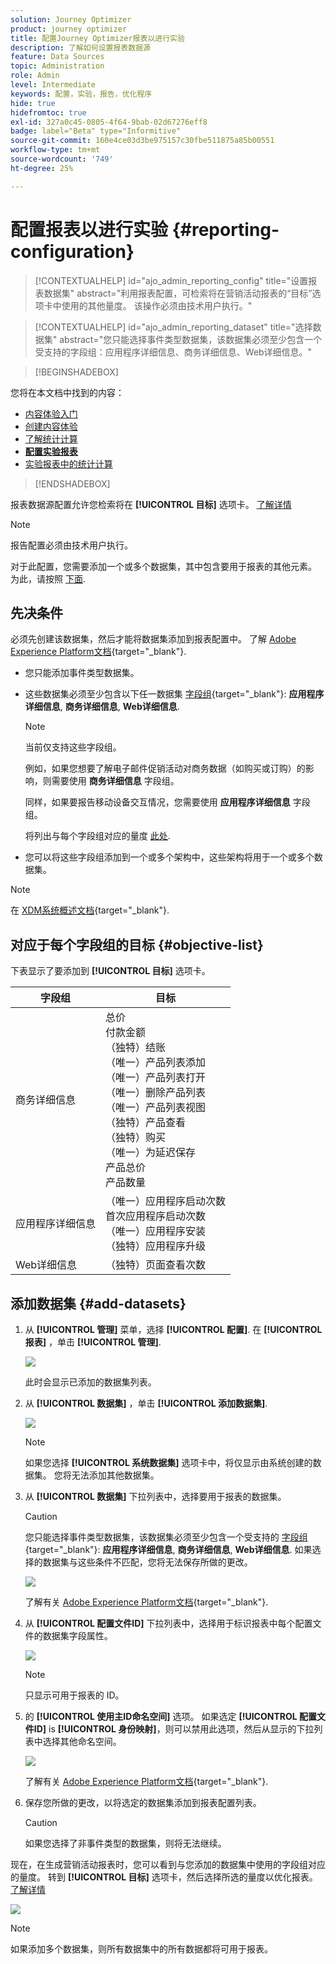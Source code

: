 ```yaml
---
solution: Journey Optimizer
product: journey optimizer
title: 配置Journey Optimizer报表以进行实验
description: 了解如何设置报表数据源
feature: Data Sources
topic: Administration
role: Admin
level: Intermediate
keywords: 配置，实验，报告，优化程序
hide: true
hidefromtoc: true
exl-id: 327a0c45-0805-4f64-9bab-02d67276eff8
badge: label="Beta" type="Informitive"
source-git-commit: 160e4ce03d3be975157c30fbe511875a85b00551
workflow-type: tm+mt
source-wordcount: '749'
ht-degree: 25%

---
```


# 配置报表以进行实验 {#reporting-configuration}

>[!CONTEXTUALHELP]
>id="ajo_admin_reporting_config"
>title="设置报表数据集"
>abstract="利用报表配置，可检索将在营销活动报表的“目标”选项卡中使用的其他量度。 该操作必须由技术用户执行。"

>[!CONTEXTUALHELP]
>id="ajo_admin_reporting_dataset"
>title="选择数据集"
>abstract="您只能选择事件类型数据集，该数据集必须至少包含一个受支持的字段组：应用程序详细信息、商务详细信息、Web详细信息。"

>[!BEGINSHADEBOX]

您将在本文档中找到的内容：

* [内容体验入门](get-started-experiment.md)
* [创建内容体验](content-experiment.md)
* [了解统计计算](experiment-calculations.md)
* **[配置实验报表](reporting-configuration.md)**
* [实验报表中的统计计算](experiment-report-calculations.md)

>[!ENDSHADEBOX]

<!--The reporting data source configuration allows you to define a connection to a system in order to retrieve additional information that will be used in your reports.-->

报表数据源配置允许您检索将在 **[!UICONTROL 目标]** 选项卡。 [了解详情](content-experiment.md#objectives-global)

>[!NOTE]
>
>报告配置必须由技术用户执行。 <!--Rights?-->

对于此配置，您需要添加一个或多个数据集，其中包含要用于报表的其他元素。 为此，请按照 [下面](#add-datasets).

<!--
➡️ [Discover this feature in video](#video)
-->

## 先决条件


必须先创建该数据集，然后才能将数据集添加到报表配置中。 了解 [Adobe Experience Platform文档](https://experienceleague.adobe.com/docs/experience-platform/catalog/datasets/user-guide.html?lang=zh_Hans#create){target="_blank"}.

* 您只能添加事件类型数据集。

* 这些数据集必须至少包含以下任一数据集 [字段组](https://experienceleague.adobe.com/docs/experience-platform/xdm/tutorials/create-schema-ui.html?lang=zh_Hans#field-group){target="_blank"}: **应用程序详细信息**, **商务详细信息**, **Web详细信息**.

   >[!NOTE]
   >
   >当前仅支持这些字段组。

   例如，如果您想要了解电子邮件促销活动对商务数据（如购买或订购）的影响，则需要使用 **商务详细信息** 字段组。

   同样，如果要报告移动设备交互情况，您需要使用 **应用程序详细信息** 字段组。

   将列出与每个字段组对应的量度 [此处](#objective-list).

* 您可以将这些字段组添加到一个或多个架构中，这些架构将用于一个或多个数据集。

>[!NOTE]
>
>在 [XDM系统概述文档](https://experienceleague.adobe.com/docs/experience-platform/xdm/home.html?lang=zh_Hans){target="_blank"}.

## 对应于每个字段组的目标 {#objective-list}

下表显示了要添加到 **[!UICONTROL 目标]** 选项卡。

| 字段组 | 目标 |
|--- |--- |
| 商务详细信息 | 总价<br>付款金额<br>（独特）结账<br>（唯一）产品列表添加<br>（唯一）产品列表打开<br>（唯一）删除产品列表<br>（唯一）产品列表视图<br>（独特）产品查看<br>（独特）购买<br>（唯一）为延迟保存<br>产品总价<br>产品数量 |
| 应用程序详细信息 | （唯一）应用程序启动次数<br>首次应用程序启动次数<br>（唯一）应用程序安装<br>（独特）应用程序升级 |
| Web详细信息 | （独特）页面查看次数 |

## 添加数据集 {#add-datasets}

1. 从 **[!UICONTROL 管理]** 菜单，选择 **[!UICONTROL 配置]**. 在  **[!UICONTROL 报表]** ，单击 **[!UICONTROL 管理]**.

   ![](assets/reporting-config-menu.png)

   此时会显示已添加的数据集列表。

1. 从 **[!UICONTROL 数据集]** ，单击 **[!UICONTROL 添加数据集]**.

   ![](assets/reporting-config-add.png)

   >[!NOTE]
   >
   >如果您选择 **[!UICONTROL 系统数据集]** 选项卡中，将仅显示由系统创建的数据集。 您将无法添加其他数据集。

1. 从 **[!UICONTROL 数据集]** 下拉列表中，选择要用于报表的数据集。

   >[!CAUTION]
   >
   >您只能选择事件类型数据集，该数据集必须至少包含一个受支持的 [字段组](https://experienceleague.adobe.com/docs/experience-platform/xdm/tutorials/create-schema-ui.html?lang=zh_Hans#field-group){target="_blank"}: **应用程序详细信息**, **商务详细信息**, **Web详细信息**. 如果选择的数据集与这些条件不匹配，您将无法保存所做的更改。

   ![](assets/reporting-config-datasets.png)

   了解有关 [Adobe Experience Platform文档](https://experienceleague.adobe.com/docs/experience-platform/catalog/datasets/overview.html?lang=zh_Hans){target="_blank"}.

1. 从 **[!UICONTROL 配置文件ID]** 下拉列表中，选择用于标识报表中每个配置文件的数据集字段属性。

   ![](assets/reporting-config-profile-id.png)

   >[!NOTE]
   >
   >只显示可用于报表的 ID。

1. 的 **[!UICONTROL 使用主ID命名空间]** 选项。 如果选定 **[!UICONTROL 配置文件ID]** is **[!UICONTROL 身份映射]**，则可以禁用此选项，然后从显示的下拉列表中选择其他命名空间。

   ![](assets/reporting-config-namespace.png)

   了解有关 [Adobe Experience Platform文档](https://experienceleague.adobe.com/docs/experience-platform/identity/namespaces.html?lang=zh-Hans){target="_blank"}.

1. 保存您所做的更改，以将选定的数据集添加到报表配置列表。

   >[!CAUTION]
   >
   >如果您选择了非事件类型的数据集，则将无法继续。

现在，在生成营销活动报表时，您可以看到与您添加的数据集中使用的字段组对应的量度。 转到 **[!UICONTROL 目标]** 选项卡，然后选择所选的量度以优化报表。 [了解详情](content-experiment.md#objectives-global)

![](assets/reporting-config-objectives.png)

>[!NOTE]
>
>如果添加多个数据集，则所有数据集中的所有数据都将可用于报表。

<!--
## How-to video {#video}

Understand how to configure Experience Platform reporting data sources.

>[!VIDEO]()
-->

